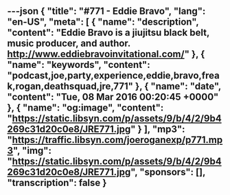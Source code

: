 ---json
{
  "title": "#771 - Eddie Bravo",
  "lang": "en-US",
  "meta": [
    {
      "name": "description",
      "content": "Eddie Bravo is a jiujitsu black belt, music producer, and author. http://www.eddiebravoinvitational.com/"
    },
    {
      "name": "keywords",
      "content": "podcast,joe,party,experience,eddie,bravo,freak,rogan,deathsquad,jre,771"
    },
    {
      "name": "date",
      "content": "Tue, 08 Mar 2016 00:20:45 +0000"
    },
    {
      "name": "og:image",
      "content": "https://static.libsyn.com/p/assets/9/b/4/2/9b4269c31d20c0e8/JRE771.jpg"
    }
  ],
  "mp3": "https://traffic.libsyn.com/joeroganexp/p771.mp3",
  "img": "https://static.libsyn.com/p/assets/9/b/4/2/9b4269c31d20c0e8/JRE771.jpg",
  "sponsors": [],
  "transcription": false
}
---
<episode-header />

<timemark seconds="0" />

<transcribe-call-to-action />

<episode-footer />